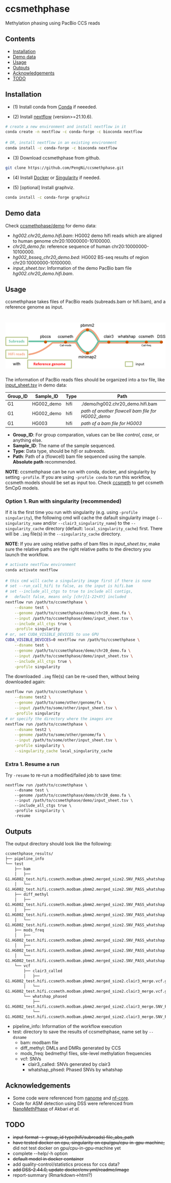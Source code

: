 # ccsmethphase

Methylation phasing using PacBio CCS reads


## Contents
* [Installation](#Installation)
* [Demo data](#Demo-data)
* [Usage](#Usage)
* [Outputs](#Outputs)
* [Acknowledgements](#Acknowledgements)
* [TODO](#TODO)


## Installation

  - (1) Install conda from [Conda](https://docs.conda.io/projects/conda/en/latest/user-guide/install/linux.html) if neeeded.


  - (2) Install [nextflow](https://www.nextflow.io/) (version>=21.10.6).

```sh
# create a new environment and install nextflow in it
conda create -n nextflow -c conda-forge -c bioconda nextflow

# OR, install nextflow in an existing environment
conda install -c conda-forge -c bioconda nextflow
```

  - (3) Download ccsmethphase from github.

```sh
git clone https://github.com/PengNi/ccsmethphase.git
```

  - (4) Install [Docker](https://docs.docker.com/engine/install/) or [Singularity](https://docs.sylabs.io/guides/3.0/user-guide/) if needed.

  - (5) [optional] Install graphviz.

```sh
conda install -c conda-forge graphviz
```


## Demo data
Check [ccsmethphase/demo](/demo) for demo data:
  - _hg002.chr20_demo.hifi.bam_: HG002 demo hifi reads which are aligned to human genome chr20:10000000-10100000.
  - _chr20_demo.fa_: reference sequence of human chr20:10000000-10100000.
  - _hg002_bsseq_chr20_demo.bed_: HG002 BS-seq results of region chr20:10000000-10100000.
  - _input_sheet.tsv_: Information of the demo PacBio bam file _hg002.chr20_demo.hifi.bam_.


## Usage
ccsmethphase takes files of PacBio reads (subreads.bam or hifi.bam), and a reference genome as input.

# ![ccsmethphase-tubemap](docs/imgs/ccsmethphase-tubemap.png)

The information of PacBio reads files should be organized into a tsv file, like [input_sheet.tsv](/demo/input_sheet.tsv) in demo data:

| Group_ID | Sample_ID | Type | Path |
| -------- | --------- | ---- | ---- |
| G1       | HG002_demo | hifi | ./demo/hg002.chr20_demo.hifi.bam |
| G1       | HG002_demo | hifi | _path of another flowcell bam file for HG002_demo_ |
| G1       | HG003 | hifi | _path of a bam file for HG003_ |

- **Group_ID**: For group comparation, values can be like _control_, _case_, or anything else.
- **Sample_ID**: The name of the sample sequenced.
- **Type**: Data type, should be _hifi_ or _subreads_.
- **Path**: Path of a (flowcell) bam file sequenced using the sample. **Absolute path** recommended.

**NOTE**: ccsmethphase can be run with conda, docker, and singularity by setting `-profile`. If you are using `-profile conda` to run this workflow, ccsmeth models should be set as input too. Check [ccsmeth](https://github.com/PengNi/ccsmeth) to get ccsmeth 5mCpG models. 


### Option 1. Run with singularity (recommended)

If it is the first time you run with singularity (e.g. using `-profile singularity`), the following cmd will cache the dafault singularity image (`--singularity_name` and/or `--clair3_singularity_name`) to the `--singularity_cache` directory (default: `local_singularity_cache`) first. There will be `.img` file(s) in the `--singularity_cache` directory.

**NOTE**: If you are using relative paths of bam files in _input_sheet.tsv_, make sure the relative paths are the right relative paths to the directory you launch the workflow.

```sh
# activate nextflow environment
conda activate nextflow

# this cmd will cache a singularity image first if there is none
# set --run_call_hifi to false, as the input is hifi.bam
# set --include_all_ctgs to true to include all contigs,
#   default false, means only [chr][1-22+XY] included
nextflow run /path/to/ccsmethphase \
    --dsname test \
    --genome /path/to/ccsmethphase/demo/chr20_demo.fa \
    --input /path/to/ccsmethphase/demo/input_sheet.tsv \
    --include_all_ctgs true \
    -profile singularity
# or, set CUDA_VISIBLE_DEVICES to use GPU
CUDA_VISIBLE_DEVICES=0 nextflow run /path/to/ccsmethphase \
    --dsname test \
    --genome /path/to/ccsmethphase/demo/chr20_demo.fa \
    --input /path/to/ccsmethphase/demo/input_sheet.tsv \
    --include_all_ctgs true \
    -profile singularity
```

The downloaded `.img` file(s) can be re-used then, without being downloaded again:

```sh
nextflow run /path/to/ccsmethphase \
    --dsname test2 \
    --genome /path/to/some/other/genome/fa \
    --input /path/to/some/other/input_sheet.tsv \
    -profile singularity
# or specify the directory where the images are
nextflow run /path/to/ccsmethphase \
    --dsname test2 \
    --genome /path/to/some/other/genome/fa \
    --input /path/to/some/other/input_sheet.tsv \
    -profile singularity \
    --singularity_cache local_singularity_cache
```

### Extra 1. Resume a run
Try `-resume` to re-run a modified/failed job to save time:

```shell
nextflow run /path/to/ccsmethphase \
    --dsname test \
    --genome /path/to/ccsmethphase/demo/chr20_demo.fa \
    --input /path/to/ccsmethphase/demo/input_sheet.tsv \
    --include_all_ctgs true \
    -profile singularity \
    -resume
```


## Outputs
The output directory should look like the following:
```text
ccsmethphase_results/
├── pipeline_info
└── test
    ├── bam
    │   ├── G1.HG002_test.hifi.ccsmeth.modbam.pbmm2.merged_size2.SNV_PASS_whatshap.bam
    │   └── G1.HG002_test.hifi.ccsmeth.modbam.pbmm2.merged_size2.SNV_PASS_whatshap.bam.bai
    ├── diff_methyl
    │   ├── G1.HG002_test.hifi.ccsmeth.modbam.pbmm2.merged_size2.SNV_PASS_whatshap.freq.aggregate.hp_callDML.txt
    │   ├── G1.HG002_test.hifi.ccsmeth.modbam.pbmm2.merged_size2.SNV_PASS_whatshap.freq.aggregate.hp_callDMR.autosomes_cf0.2.bed
    │   └── G1.HG002_test.hifi.ccsmeth.modbam.pbmm2.merged_size2.SNV_PASS_whatshap.freq.aggregate.hp_callDMR.txt
    ├── mods_freq
    │   ├── G1.HG002_test.hifi.ccsmeth.modbam.pbmm2.merged_size2.SNV_PASS_whatshap.freq.aggregate.all.bed
    │   ├── G1.HG002_test.hifi.ccsmeth.modbam.pbmm2.merged_size2.SNV_PASS_whatshap.freq.aggregate.hp1.bed
    │   └── G1.HG002_test.hifi.ccsmeth.modbam.pbmm2.merged_size2.SNV_PASS_whatshap.freq.aggregate.hp2.bed
    └── vcf
        ├── clair3_called
        │   ├── G1.HG002_test.hifi.ccsmeth.modbam.pbmm2.merged_size2.clair3_merge.vcf.gz
        │   └── G1.HG002_test.hifi.ccsmeth.modbam.pbmm2.merged_size2.clair3_merge.vcf.gz.tbi
        └── whatshap_phased
            ├── G1.HG002_test.hifi.ccsmeth.modbam.pbmm2.merged_size2.clair3_merge.SNV_PASS_whatshap.vcf.gz
            └── G1.HG002_test.hifi.ccsmeth.modbam.pbmm2.merged_size2.clair3_merge.SNV_PASS_whatshap.vcf.gz.tbi
```
- pipeline_info: Information of the workflow execution
- test: directory to save the results of ccsmethphase, name set by `--dsname`
  - bam: modbam file
  - diff_methyl: DMLs and DMRs generated by CCS
  - mods_freq: bedmethyl files, site-level methylation frequencies
  - vcf: SNVs
    - clair3_called: SNVs generated by clair3
    - whatshap_phsed: Phased SNVs by whatshap


## Acknowledgements
  - Some code were referenced from [nanome](https://github.com/TheJacksonLaboratory/nanome) and [nf-core](https://github.com/nf-core).
  - Code for ASM detection using DSS were referenced from [NanoMethPhase](https://github.com/vahidAK/NanoMethPhase) of Akbari _et al._


## TODO
  - ~~input format -> group_id    type(hifi/subreads)    file_abs_path~~
  - ~~have tested docker on cpu, singularity on cpu/gpu/cpu-in-gpu-machine;~~ did not test docker on gpu/cpu-in-gpu-machine yet
  - complete --help/-h option
  - ~~default model in docker container~~
  - add quality-control/statistics process for ccs data?
  - ~~add DSS-2.44.0, update docker/env.yml/readme/image~~
  - report-summary (Rmarkdown->html?)

